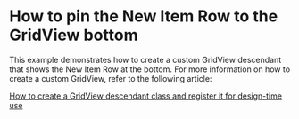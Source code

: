 # How to pin the New Item Row to the GridView bottom


<p>This example demonstrates how to create a custom GridView descendant that shows the New Item Row at the bottom. For more information on how to create a custom GridView, refer to the following article:</p><p><a href="https://www.devexpress.com/Support/Center/p/A859">How to create a GridView descendant class and register it for design-time use</a></p><p></p>

<br/>


